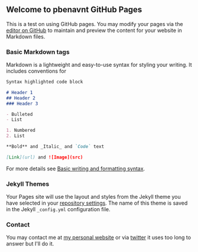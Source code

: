 ## Welcome to pbenavnt GitHub Pages

This is a test on using GitHub pages. 
You may modify your pages via the [editor on GitHub](https://github.com/pbenavent/pbenavent/edit/gh-pages/index.md) to maintain and preview the content for your website in Markdown files.


### Basic Markdown tags

Markdown is a lightweight and easy-to-use syntax for styling your writing. It includes conventions for

```markdown
Syntax highlighted code block

# Header 1
## Header 2
### Header 3

- Bulleted
- List

1. Numbered
2. List

**Bold** and _Italic_ and `Code` text

[Link](url) and ![Image](src)
```

For more details see [Basic writing and formatting syntax](https://docs.github.com/en/github/writing-on-github/getting-started-with-writing-and-formatting-on-github/basic-writing-and-formatting-syntax).

### Jekyll Themes

Your Pages site will use the layout and styles from the Jekyll theme you have selected in your [repository settings](https://github.com/pbenavent/pbenavent/settings/pages). The name of this theme is saved in the Jekyll `_config.yml` configuration file.

### Contact

You may contact me at [my personal website](http://www.benavent.org/) or via [twitter](https://twitter.com/pbenavent/) it uses too long to answer but I'll do it.
